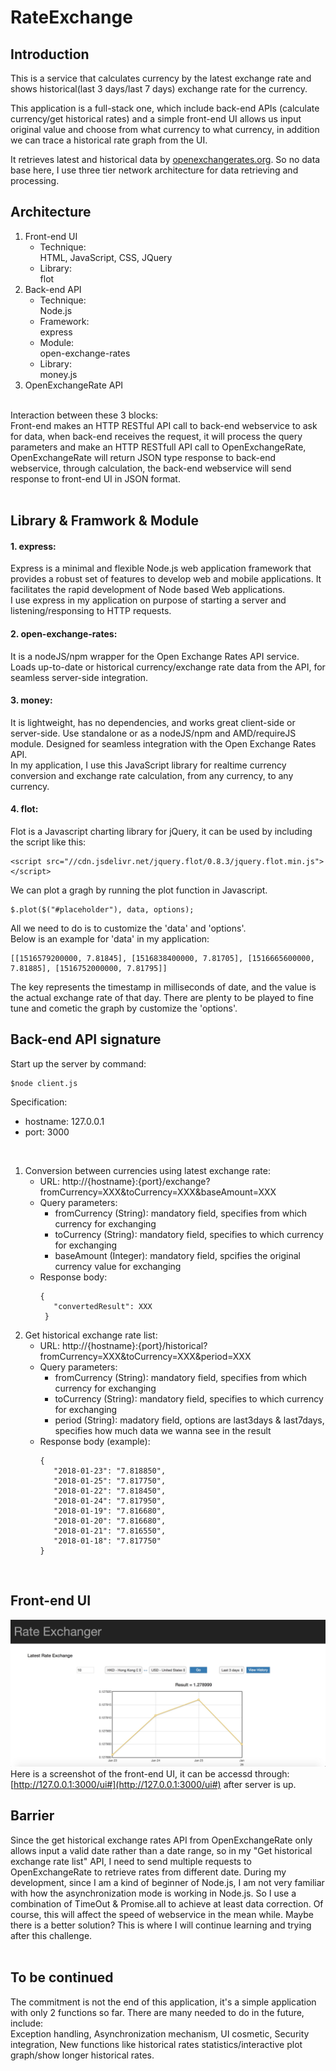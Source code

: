 # RateExchange
## Introduction
This is a service that calculates currency by the latest exchange rate and shows historical(last 3 days/last 7 days) exchange rate for the currency. </br> 

This application is a full-stack one, which include back-end APIs (calculate currency/get historical rates) and a simple front-end UI allows us input original value and choose from what currency to what currency, in addition we can trace a historical rate graph from the UI.</br>

It retrieves latest and historical data by [openexchangerates.org](openexchangerates.org). So no data base here, I use three tier network architecture for data retrieving and processing. </br>

## Architecture
1. Front-end UI</br>
   - Technique:</br>
     HTML, JavaScript, CSS, JQuery</br>
   - Library:</br>
     flot</br>
2. Back-end API</br>
   - Technique:</br>
     Node.js</br>
   - Framework:</br>
     express</br>
   - Module:</br>
     open-exchange-rates</br>
   - Library:</br>
     money.js
3. OpenExchangeRate API</br>
</br>
Interaction between these 3 blocks:</br>
Front-end makes an HTTP RESTful API call to back-end webservice to ask for data, when back-end receives the request, it will process the query parameters and make an HTTP RESTfull API call to OpenExchangeRate, OpenExchangeRate will return JSON type response to back-end webservice, through calculation, the back-end webservice will send response to front-end UI in JSON format.</br>
</br>

## Library & Framwork & Module
#### 1. express: </br>
Express is a minimal and flexible Node.js web application framework that provides a robust set of features to develop web and mobile applications. It facilitates the rapid development of Node based Web applications.</br>
I use express in my application on purpose of starting a server and listening/responsing to HTTP requests.</br>
#### 2. open-exchange-rates:</br>
It is a nodeJS/npm wrapper for the Open Exchange Rates API service. Loads up-to-date or historical currency/exchange rate data from the API, for seamless server-side integration.</br>
#### 3. money: </br>
It is lightweight, has no dependencies, and works great client-side or server-side. Use standalone or as a nodeJS/npm and AMD/requireJS module.
Designed for seamless integration with the Open Exchange Rates API.</br>
In my application, I use this JavaScript library for realtime currency conversion and exchange rate calculation, from any currency, to any currency.
#### 4. flot:</br>
Flot is a Javascript charting library for jQuery, it can be used by including the script like this:</br>
```
<script src="//cdn.jsdelivr.net/jquery.flot/0.8.3/jquery.flot.min.js"></script>
```
We can plot a gragh by running the plot function in Javascript.</br>
```
$.plot($("#placeholder"), data, options);
```
All we need to do is to customize the 'data' and 'options'.</br>
Below is an example for 'data' in my application:</br>
```
[[1516579200000, 7.81845], [1516838400000, 7.81705], [1516665600000, 7.81885], [1516752000000, 7.81795]]
```
The key represents the timestamp in milliseconds of date, and the value is the actual exchange rate of that day. There are plenty to be played to fine tune and cometic the graph by customize the 'options'.</br>

## Back-end API signature
Start up the server by command:</br>
```
$node client.js
```

Specification:</br>
- hostname: 127.0.0.1</br>
- port: 3000</br>
</br>

1. Conversion between currencies using latest exchange rate:</br>
   - URL: http://{hostname}:{port}/exchange?fromCurrency=XXX&toCurrency=XXX&baseAmount=XXX</br>
   - Query parameters:</br>
     - fromCurrency (String): mandatory field, specifies from which currency for exchanging</br>
	 - toCurrency (String): mandatory field, specifies to which currency for exchanging</br>
	 - baseAmount (Integer): mandatory field, spcifies the original currency value for exchanging</br>
   - Response body:</br>
     ```
	 {
	 	"convertedResult": XXX
	  }
	  ```
2. Get historical exchange rate list:</br>
   - URL: http://{hostname}:{port}/historical?fromCurrency=XXX&toCurrency=XXX&period=XXX</br>
   - Query parameters:</br>
     - fromCurrency (String): mandatory field, specifies from which currency for exchanging</br>
	 - toCurrency (String): mandatory field, specifies to which currency for exchanging</br>
	 - period (String): madatory field, options are last3days & last7days, specifies how much data we wanna see in the result</br>
   - Response body (example):</br>
     ```
	 {
		"2018-01-23": "7.818850",
		"2018-01-25": "7.817750",
		"2018-01-22": "7.818450",
		"2018-01-24": "7.817950",
		"2018-01-19": "7.816680",
		"2018-01-20": "7.816680",
		"2018-01-21": "7.816550",
		"2018-01-18": "7.817750"
	 }
	 ```
</br>

## Front-end UI
![alt text](https://github.com/KevinChiuKooppi/RateExchange/blob/master/rate-exchanger-ui.jpeg?raw=true)
Here is a screenshot of the front-end UI, it can be accessd through: [http://127.0.0.1:3000/ui#](http://127.0.0.1:3000/ui#) after server is up.

## Barrier
Since the get historical exchange rates API from OpenExchangeRate only allows input a valid date rather than a date range, so in my "Get historical exchange rate list" API, I need to send multiple requests to OpenExchangeRate to 
retrieve rates from different date. During my development, since I am a kind of beginner of Node.js, I am not very familiar with how the asynchronization mode is working in Node.js. So I use a combination of TimeOut & Promise.all
to achieve at least data correction. Of course, this will affect the speed of webservice in the mean while. Maybe there is a better solution? This is where I will continue learning and trying after this challenge. </br>
</br>

## To be continued
The commitment is not the end of this application, it's a simple application with only 2 functions so far. There are many needed to do in the future, include: </br>
Exception handling, Asynchronization mechanism, UI cosmetic, Security integration, New functions like historical rates statistics/interactive plot graph/show longer historical rates. 

